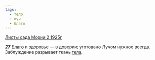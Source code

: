 ```yaml
---
tags:
  - тело
  - луч
  - благо
---
```


[Листы сада Мории 2 1925г](https://127.0.0.1:4002/agni/1925)

___27___
[Благо](../../../tags/#благо) и здоровье — в доверии; уготовано Лучом нужное всегда. Заблуждение разрывает ткань [тела](../../../tags/#тело).   

